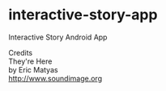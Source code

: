 # interactive-story-app
Interactive Story Android App

Credits  
They're Here  
by Eric Matyas  
http://www.soundimage.org  

